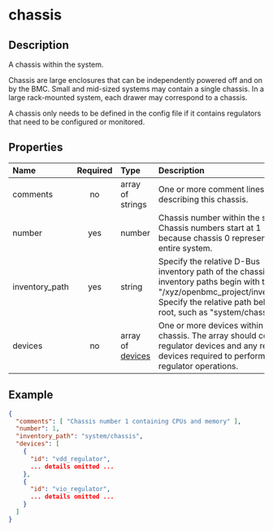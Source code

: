 # chassis

## Description

A chassis within the system.

Chassis are large enclosures that can be independently powered off and on by the
BMC. Small and mid-sized systems may contain a single chassis. In a large
rack-mounted system, each drawer may correspond to a chassis.

A chassis only needs to be defined in the config file if it contains regulators
that need to be configured or monitored.

## Properties

| Name           | Required | Type                          | Description                                                                                                                                                                                              |
| :------------- | :------: | :---------------------------- | :------------------------------------------------------------------------------------------------------------------------------------------------------------------------------------------------------- |
| comments       |    no    | array of strings              | One or more comment lines describing this chassis.                                                                                                                                                       |
| number         |   yes    | number                        | Chassis number within the system. Chassis numbers start at 1 because chassis 0 represents the entire system.                                                                                             |
| inventory_path |   yes    | string                        | Specify the relative D-Bus inventory path of the chassis. Full inventory paths begin with the root "/xyz/openbmc_project/inventory". Specify the relative path below the root, such as "system/chassis". |
| devices        |    no    | array of [devices](device.md) | One or more devices within the chassis. The array should contain regulator devices and any related devices required to perform regulator operations.                                                     |

## Example

```json
{
  "comments": [ "Chassis number 1 containing CPUs and memory" ],
  "number": 1,
  "inventory_path": "system/chassis",
  "devices": [
    {
      "id": "vdd_regulator",
      ... details omitted ...
    },
    {
      "id": "vio_regulator",
      ... details omitted ...
    }
  ]
}
```
